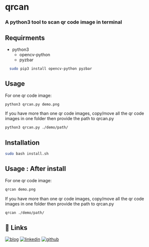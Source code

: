# qrcan 
### A python3 tool to scan qr code image in terminal

## Requirments

- python3
  - opencv-python
  - pyzbar
```bash
  sudo pip3 install opencv-python pyzbar
```

## Usage

For one qr code image:
```bash
python3 qrcan.py demo.png
```
If you have more than one qr code images, copy/move all the qr code images in one folder then provide the path to qrcan.py

```bash
python3 qrcan.py ./demo/path/
```

## Installation
```bash
sudo bash install.sh
```
## Usage : After install

For one qr code image:
```bash
qrcan demo.png
```
If you have more than one qr code images, copy/move all the qr code images in one folder then provide the path to qrcan.py

```bash
qrcan ./demo/path/
```
## 🔗 Links
[![blog](https://img.shields.io/badge/blog-000?style=for-the-badge&logo=ko-fi&logoColor=white)](https://sky9262.tistory.com/)
[![linkedin](https://img.shields.io/badge/linkedin-0A66C2?style=for-the-badge&logo=linkedin&logoColor=white)](https://www.linkedin.com/in/sky9262/)
[![github](https://img.shields.io/badge/github-1DA1F2?style=for-the-badge&logo=github&logoColor=white)](https://github.com/sky9262/)

